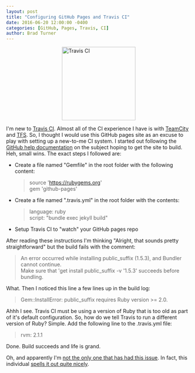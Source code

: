 ```yaml
---
layout: post
title: "Configuring GitHub Pages and Travis CI"
date: 2016-06-20 12:00:00 -0400
categories: [GitHub, Pages, Travis, CI]
author: Brad Turner
---
```


<img src="https://cdn.travis-ci.com/images/logos/TravisCI-Mascot-1-bc6a3179f3e8e1ab1456634bd55a448a.png" alt="Travis CI" width="200" style="display: block;margin-left: auto;margin-right: auto;" />

I'm new to [Travis CI].  Almost all of the CI experience I have is with [TeamCity] and [TFS].  So, I thought I would use this GitHub pages site as an excuse to play with setting up a new-to-me CI system.  I started out following the [GitHub help documentation] on the subject hoping to get the site to build.  Heh, small wins.  The exact steps I followed are: 

- Create a file named "Gemfile" in the root folder with the following content:

    > source 'https://rubygems.org'  
    > gem 'github-pages'

- Create a file named ".travis.yml" in the root folder with the contents:

    > language: ruby  
    > script: "bundle exec jekyll build"

- Setup Travis CI to "watch" your GitHub pages repo

After reading these instructions I'm thinking "Alright, that sounds pretty straightforward" but the build fails with the comment:

> An error occurred while installing public_suffix (1.5.3), and Bundler cannot continue.  
> Make sure that 'get install public_suffix -v '1.5.3' succeeds before bundling.

What.  Then I noticed this line a few lines up in the build log:

> Gem::InstallError: public_suffix requires Ruby version >= 2.0.

Ahhh I see.  Travis CI must be using a version of Ruby that is too old as part of it's default configuration.  So, how do we tell Travis to run a different version of Ruby?  Simple.  Add the following line to the .travis.yml file:

> rvm: 2.1.1

Done.  Build succeeds and life is grand.

Oh, and apparently I'm [not the only one that has had this issue].  In fact, this individual [spells it out quite nicely].

[Travis CI]: https://travis-ci.org/
[TeamCity]: https://www.jetbrains.com/teamcity/
[TFS]: https://www.visualstudio.com/products/tfs-overview-vs
[GitHub help documentation]: https://help.github.com/articles/viewing-jekyll-build-error-messages/#configuring-a-third-party-service-to-display-jekyll-build-error-messages
[not the only one that has had this issue]: https://github.com/github/pages-gem/issues/122
[spells it out quite nicely]: https://github.com/github/pages-gem/issues/122#issuecomment-158942037